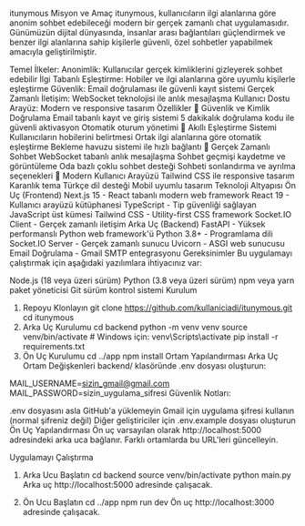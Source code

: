 itunymous
Misyon ve Amaç
itunymous, kullanıcıların ilgi alanlarına göre anonim sohbet edebileceği modern bir gerçek zamanlı chat uygulamasıdır. Günümüzün dijital dünyasında, insanlar arası bağlantıları güçlendirmek ve benzer ilgi alanlarına sahip kişilerle güvenli, özel sohbetler yapabilmek amacıyla geliştirilmiştir.

Temel İlkeler:
Anonimlik: Kullanıcılar gerçek kimliklerini gizleyerek sohbet edebilir
İlgi Tabanlı Eşleştirme: Hobiler ve ilgi alanlarına göre uyumlu kişilerle eşleştirme
Güvenlik: Email doğrulaması ile güvenli kayıt sistemi
Gerçek Zamanlı İletişim: WebSocket teknolojisi ile anlık mesajlaşma
Kullanıcı Dostu Arayüz: Modern ve responsive tasarım
Özellikler
🔐 Güvenlik ve Kimlik Doğrulama
Email tabanlı kayıt ve giriş sistemi
5 dakikalık doğrulama kodu ile güvenli aktivasyon
Otomatik oturum yönetimi
👥 Akıllı Eşleştirme Sistemi
Kullanıcıların hobilerini belirtmesi
Ortak ilgi alanlarına göre otomatik eşleştirme
Bekleme havuzu sistemi ile hızlı bağlantı
💬 Gerçek Zamanlı Sohbet
WebSocket tabanlı anlık mesajlaşma
Sohbet geçmişi kaydetme ve görüntüleme
Oda bazlı çoklu sohbet desteği
Sohbeti sonlandırma ve ayrılma seçenekleri
🎨 Modern Kullanıcı Arayüzü
Tailwind CSS ile responsive tasarım
Karanlık tema
Türkçe dil desteği
Mobil uyumlu tasarım
Teknoloji Altyapısı
Ön Uç (Frontend)
Next.js 15 - React tabanlı modern web framework
React 19 - Kullanıcı arayüzü kütüphanesi
TypeScript - Tip güvenliği sağlayan JavaScript üst kümesi
Tailwind CSS - Utility-first CSS framework
Socket.IO Client - Gerçek zamanlı iletişim
Arka Uç (Backend)
FastAPI - Yüksek performanslı Python web framework'ü
Python 3.8+ - Programlama dili
Socket.IO Server - Gerçek zamanlı sunucu
Uvicorn - ASGI web sunucusu
Email Doğrulama - Gmail SMTP entegrasyonu
Gereksinimler
Bu uygulamayı çalıştırmak için aşağıdaki yazılımlara ihtiyacınız var:

Node.js (18 veya üzeri sürüm)
Python (3.8 veya üzeri sürüm)
npm veya yarn paket yöneticisi
Git sürüm kontrol sistemi
Kurulum
1. Repoyu Klonlayın
git clone https://github.com/kullaniciadi/itunymous.git
cd itunymous
2. Arka Uç Kurulumu
cd backend
python -m venv venv
source venv/bin/activate  # Windows için: venv\Scripts\activate
pip install -r requirements.txt
3. Ön Uç Kurulumu
cd ../app
npm install
Ortam Yapılandırması
Arka Uç Ortam Değişkenleri
backend/ klasöründe .env dosyası oluşturun:

MAIL_USERNAME=sizin_gmail@gmail.com
MAIL_PASSWORD=sizin_uygulama_sifresi
Güvenlik Notları:

.env dosyasını asla GitHub'a yüklemeyin
Gmail için uygulama şifresi kullanın (normal şifreniz değil)
Diğer geliştiriciler için .env.example dosyası oluşturun
Ön Uç Yapılandırması
Ön uç varsayılan olarak http://localhost:5000 adresindeki arka uca bağlanır. Farklı ortamlarda bu URL'leri güncelleyin.

Uygulamayı Çalıştırma
1. Arka Ucu Başlatın
cd backend
source venv/bin/activate
python main.py
Arka uç http://localhost:5000 adresinde çalışacak.

2. Ön Ucu Başlatın
cd ../app
npm run dev
Ön uç http://localhost:3000 adresinde çalışacak.
